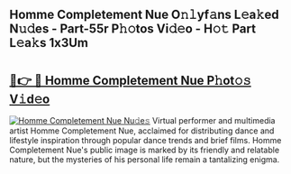 ## Homme Completement Nue O𝚗𝚕yf𝚊ns L𝚎a𝚔ed N𝚞𝚍es - Part-55r P𝚑𝚘tos Vi𝚍𝚎o - H𝚘𝚝 Part L𝚎a𝚔s 1x3Um

# <h2><a href="http://kf8yjz.oniu.top/?m=Homme+Completement+Nue">🔗👉 🔴 Homme Completement Nue P𝚑ot𝚘𝚜 V𝚒d𝚎o</a></h2>

[![Homme Completement Nue Nu𝚍e𝚜](https://i.imgur.com/0qMVB7G.gif)](http://kf8yjz.oniu.top/?m=Homme+Completement+Nue)
Virtual performer and multimedia artist Homme Completement Nue, acclaimed for distributing dance and lifestyle inspiration through popular dance trends and brief films. Homme Completement Nue's public image is marked by its friendly and relatable nature, but the mysteries of his personal life remain a tantalizing enigma.  
